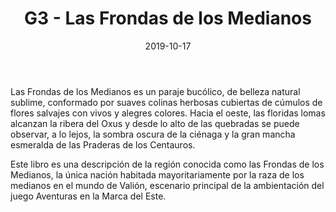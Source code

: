﻿---
title: G3 - Las Frondas de los Medianos
summary: Este libro es una descripción de la región conocida como las Frondas de los Medianos, la única nación habitada mayoritariamente por la raza de los medianos en el mundo de Valion.
authors:
- Carlos de la Cruz
date: 2019-10-17
type: post
categories:
- Clásicos de la Marca
tags:
- campaña
- ambientación
- gazzeter
minlevels: "1"
maxlevels: "36"
prices: 6,00€
session: "indeterminado"
mincharacters: "4"
maxcharacters: "6"
eval: oficial
cover: "G3-fronda-de-los-medianos.jpg"
download: "G3-fronda-de-los-medianos.pdf"
moreinfo: "https://tesorosdelamarca.com/producto/las-frondas-de-los-medianos/"
license: "OGL"
draft: false

---

Las Frondas de los Medianos es un paraje bucólico, de belleza natural sublime, conformado por suaves colinas herbosas cubiertas de cúmulos de flores salvajes con vivos y alegres colores. Hacia el oeste, las floridas lomas alcanzan la ribera del Oxus y desde lo alto de las quebradas se puede observar, a lo lejos, la sombra oscura de la ciénaga y la gran mancha esmeralda de las Praderas de los Centauros.

Este libro es una descripción de la región conocida como las Frondas de los Medianos, la única nación habitada mayoritariamente por la raza de los medianos en el mundo de Valión, escenario principal de la ambientación del juego Aventuras en la Marca del Este.
